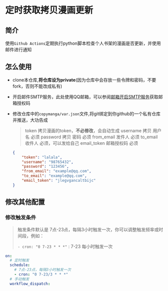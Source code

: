 # 定时获取拷贝漫画更新

## 简介

使用`Github Actions`定期执行python脚本检查个人书架的漫画是否更新，并使用邮件进行通知

## 怎么使用

- clone本仓库,**将仓库设为private**(因为仓库中会存放一些令牌和密码，不要fork，否则不能改成私有)

- 开启邮件SMTP服务，此处使用QQ邮箱，可以参阅[邮箱开启SMTP服务](https://clb.pages.dev/2024/12/27/开启SMTP服务/)获取邮箱授权码

- 修改仓库中的`copymanga/var.json`文件,将git绑定到你github的一个私有仓库并推送，大功告成

  > token	   拷贝漫画的token，**不必修改**，会自动生成
  > username	拷贝 用户名 	必须
  > password	拷贝 密码   	必须
  > from_email      发件人	      必须
  > to_email	收件人	      必须，可以发给自己
  > email_token     邮箱授权码	   必须
  
  ```json
  {
      "token": "lalala",
      "username": "98765432",
      "password": "123456",   			
      "from_email": "example@qq.com",		
      "to_email": "example@qq.com",		
      "email_token": "jlegvgancaltbijc"
  }
  ```

## 修改其他配置

### 修改触发条件

> 触发条件默认是 7点-23点，每隔3小时触发一次，你可以调整触发频率或时间段，例如：
>
> `- cron: "0 7-23 * * *"` : 7-23 每小时触发一次

```yml
on:
  # 定时触发
  schedule:
    # 7点-23点，每隔3小时触发一次
    - cron: "0 7-23/3 * * *"
  # 手动触发
  workflow_dispatch:
```
